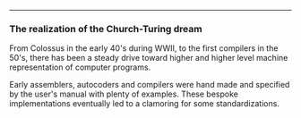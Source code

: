 
---

### The realization of the Church-Turing dream

From Colossus in the early 40's during WWII, to the first compilers  in the 50's,
there has been a steady drive toward higher and higher level machine
representation  of  computer programs.

Early assemblers, autocoders and compilers were hand made and specified by the
user's manual with plenty of examples. These bespoke implementations eventually
led to a clamoring for some standardizations.
